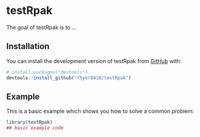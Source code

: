 
# testRpak

<!-- badges: start -->
<!-- badges: end -->

The goal of testRpak is to ...

## Installation

You can install the development version of testRpak from [GitHub](https://github.com/) with:

``` r
# install.packages("devtools")
devtools::install_github("rhyer0418/testRpak")
```

## Example

This is a basic example which shows you how to solve a common problem:

``` r
library(testRpak)
## basic example code
```

